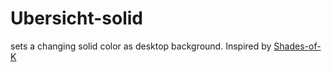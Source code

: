 # Ubersicht-solid
sets a changing solid color as desktop background.
Inspired by [Shades-of-K](https://github.com/Porco-Rosso/Ubersicht-Shades-of-K)
